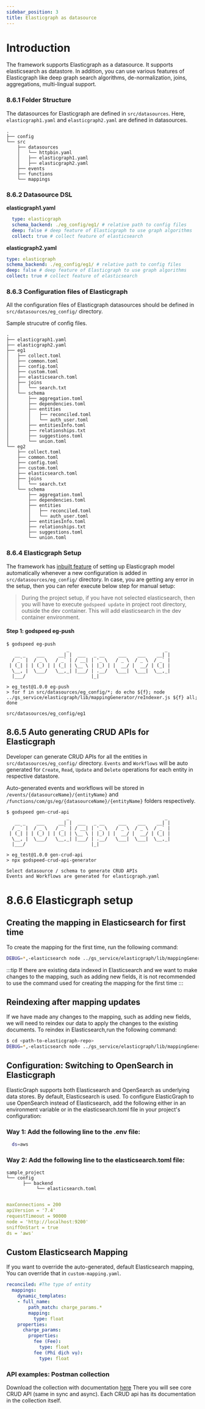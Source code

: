 ```yaml
---
sidebar_position: 3
title: Elasticgraph as datasource
---
```


# Introduction
The framework supports Elasticgraph as a datasource. It supports elasticsearch as datastore. In addition, you can use various features of Elasticgraph like deep graph search algorithms, de-normalization, joins, aggregations, multi-lingual support.

### 8.6.1 Folder Structure
The datasources for Elasticgraph are defined in `src/datasources`. Here, `elasticgraph1.yaml` and `elasticgraph2.yaml` are defined in datasources.
```
.
├── config
└── src
    ├── datasources
    │   └── httpbin.yaml
    │   ├── elasticgraph1.yaml
    │   ├── elasticgraph2.yaml
    ├── events
    ├── functions
    └── mappings
```

### 8.6.2 Datasource DSL
**elasticgraph1.yaml**
```yaml
  type: elasticgraph
  schema_backend: ./eg_config/eg1/ # relative path to config files
  deep: false # deep feature of Elasticgraph to use graph algorithms
  collect: true # collect feature of elasticsearch
```
**elasticgraph2.yaml**
```yaml
type: elasticgraph
schema_backend: ./eg_config/eg1/ # relative path to config files
deep: false # deep feature of Elasticgraph to use graph algorithms
collect: true # collect feature of elasticsearch
```


### 8.6.3 Configuration files of Elasticgraph
All the configuration files of Elasticgraph datasources should be defined in `src/datasources/eg_config/` directory.

Sample strucutre of config files.
```
.
├── elasticgraph1.yaml
├── elasticgraph2.yaml
├── eg1
│   ├── collect.toml
│   ├── common.toml
│   ├── config.toml
│   ├── custom.toml
│   ├── elasticsearch.toml
│   ├── joins
│   │   └── search.txt
│   └── schema
│       ├── aggregation.toml
│       ├── dependencies.toml
│       ├── entities
│       │   ├── reconciled.toml
│       │   └── auth_user.toml
│       ├── entitiesInfo.toml
│       ├── relationships.txt
│       ├── suggestions.toml
│       └── union.toml
└── eg2
    ├── collect.toml
    ├── common.toml
    ├── config.toml
    ├── custom.toml
    ├── elasticsearch.toml
    ├── joins
    │   └── search.txt
    └── schema
        ├── aggregation.toml
        ├── dependencies.toml
        ├── entities
        │   ├── reconciled.toml
        │   └── auth_user.toml
        ├── entitiesInfo.toml
        ├── relationships.txt
        ├── suggestions.toml
        └── union.toml
```

### 8.6.4 Elasticgraph Setup
The framework has [inbuilt feature](../../setup/auto-watch.md/#auto-watch-and-build) of setting up Elasticgraph model automatically whenever a new configuration is added in `src/datasources/eg_config/` directory. In case, you are getting any error in the setup, then you can refer execute below step for manual setup:

> During the project setup, if you have not selected elasticsearch, then you will have to execute `godspeed update` in project root directory, outside the dev container. This will add elasticsearch in the dev container environment.


#### Step 1: godspeed eg-push
```
$ godspeed eg-push
                      _                                   _
   __ _    ___     __| |  ___   _ __     ___    ___    __| |
  / _` |  / _ \   / _` | / __| | '_ \   / _ \  / _ \  / _` |
 | (_| | | (_) | | (_| | \__ \ | |_) | |  __/ |  __/ | (_| |
  \__, |  \___/   \__,_| |___/ | .__/   \___|  \___|  \__,_|
  |___/                        |_|

> eg_test@1.0.0 eg-push
> for f in src/datasources/eg_config/*; do echo ${f}; node ../gs_service/elasticgraph/lib/mappingGenerator/reIndexer.js ${f} all; done

src/datasources/eg_config/eg1
```

## 8.6.5 Auto generating CRUD APIs for Elasticgraph
Developer can generate CRUD APIs for all the entities in `src/datasources/eg_config/` directory. `Events` and `Workflows` will be auto generated for `Create`, `Read`, `Update` and `Delete` operations for each entity in respective datastore.

 Auto-generated events and workflows will be stored in `/events/{datasourceName}/{entityName}` and `/functions/com/gs/eg/{datasourceName}/{entityName}` folders respectively.

```
$ godspeed gen-crud-api
                      _                                   _
   __ _    ___     __| |  ___   _ __     ___    ___    __| |
  / _` |  / _ \   / _` | / __| | '_ \   / _ \  / _ \  / _` |
 | (_| | | (_) | | (_| | \__ \ | |_) | |  __/ |  __/ | (_| |
  \__, |  \___/   \__,_| |___/ | .__/   \___|  \___|  \__,_|
  |___/                        |_|

> eg_test@1.0.0 gen-crud-api
> npx godspeed-crud-api-generator

Select datasource / schema to generate CRUD APIs
Events and Workflows are generated for elasticgraph.yaml
```

# 8.6.6 Elasticgraph setup

## Creating the mapping in Elasticsearch for first time

To create the mapping for the first time, run the following command:

```bash
DEBUG=*,-elasticsearch node ../gs_service/elasticgraph/lib/mappingGenerator/reIndexer.js ./datasources/eg_config/eg1 all|<comma seprated list of defined entity types> init
```
:::tip
  If there are existing data indexed in Elasticsearch and we want to make changes to the mapping, such as adding new fields, it is not recommended to use the command used for creating the mapping for the first time
:::

## Reindexing after mapping updates

If we have made any changes to the mapping, such as adding new fields, we will need to reindex our data to apply the changes to the existing documents. To reindex in Elasticsearch,run the following command:
```bash
$ cd <path-to-elasticgraph-repo>
DEBUG=*,-elasticsearch node ../gs_service/elasticgraph/lib/mappingGenerator/reIndexer.js ./datasources/eg_config/eg1 backend all|<comma seprated list of defined entity types>

```


## Configuration: Switching to OpenSearch in Elasticgraph

ElasticGraph supports both Elasticsearch and OpenSearch as underlying data stores. By default, Elasticsearch is used. To configure ElasticGraph to use OpenSearch instead of Elasticsearch, add the following either in an environment variable or in the elasticsearch.toml file in your project's configuration:


### Way 1: Add the following line to the .env file:

```bash
  ds=aws
```

### Way 2: Add the following line to the elasticsearch.toml file:
```
sample_project
└── config
      ├── backend
           └── elasticsearch.toml
```

```yaml title=elasticsearch.toml

maxConnections = 200
apiVersion = '7.4'
requestTimeout = 90000
node = 'http://localhost:9200'
sniffOnStart = true
ds = 'aws'
```

## Custom Elasticsearch Mapping

If you want to override the auto-generated, default Elasticsearch mapping, You can override that in `custom-mapping.yaml`.

```yaml title=custom-mapping.yaml
reconciled: #The type of entity
  mappings:
    dynamic_templates:
    - full_name:
        path_match: charge_params.*
        mapping:
          type: float
    properties:
      charge_params:
        properties:
          fee (Fee):
            type: float
          fee (Phí dịch vụ):
            type: float
```



### API examples: Postman collection

Download the collection with documentation [here](https://api.postman.com/collections/17317391-ae9724b5-10ac-428a-b0d2-e7d8127659c0?access_key=PMAT-01HCM2RCXZCR9H840HKZRBXBP7)
There you will see core CRUD API (same in sync and async). Each CRUD api has its documentation in the collection itself.